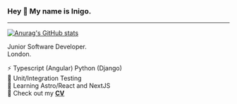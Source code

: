 ### Hey 👋 My name is Inigo.
---
[![Anurag's GitHub stats](https://github-readme-stats.vercel.app/api?username=Inimesh&show_icons=true&theme=transparent)](https://github.com/anuraghazra/github-readme-stats)

Junior Software Developer.  
London.
  
⚡️ Typescript (Angular) Python (Django)   
🧪 Unit/Integration Testing  
🧠 Learning Astro/React and NextJS  
📄 Check out my [**CV**](https://github.com/Inimesh/CV)  


